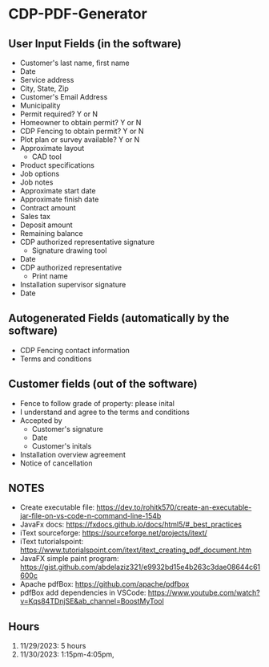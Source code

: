 # CDP-PDF-Generator

## User Input Fields (in the software)
* Customer's last name, first name
* Date
* Service address
* City, State, Zip
* Customer's Email Address
* Municipality
* Permit required? Y or N
* Homeowner to obtain permit? Y or N
* CDP Fencing to obtain permit? Y or N
* Plot plan or survey available? Y or N
* Approximate layout
  * CAD tool
* Product specifications
* Job options
* Job notes
* Approximate start date
* Approximate finish date
* Contract amount
* Sales tax
* Deposit amount
* Remaining balance
* CDP authorized representative signature
  * Signature drawing tool
* Date
* CDP authorized representative
  * Print name
* Installation supervisor signature 
* Date

## Autogenerated Fields (automatically by the software)
* CDP Fencing contact information
* Terms and conditions

## Customer fields (out of the software)
* Fence to follow grade of property: please inital
* I understand and agree to the terms and conditions
* Accepted by
  * Customer's signature
  * Date
  * Customer's initals
* Installation overview agreement
* Notice of cancellation

## NOTES
* Create executable file: https://dev.to/rohitk570/create-an-executable-jar-file-on-vs-code-n-command-line-154b
* JavaFx docs: https://fxdocs.github.io/docs/html5/#_best_practices
* iText sourceforge: https://sourceforge.net/projects/itext/
* iText tutorialspoint: https://www.tutorialspoint.com/itext/itext_creating_pdf_document.htm
* JavaFX simple paint program: https://gist.github.com/abdelaziz321/e9932bd15e4b263c3dae08644c61600c
* Apache pdfBox: https://github.com/apache/pdfbox
* pdfBox add dependencies in VSCode: https://www.youtube.com/watch?v=Kqs84TDnjSE&ab_channel=BoostMyTool


## Hours
1. 11/29/2023: 5 hours
2. 11/30/2023: 1:15pm-4:05pm, 